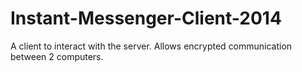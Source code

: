 # Instant-Messenger-Client-2014
A client to interact with the server. Allows encrypted communication between 2 computers.
